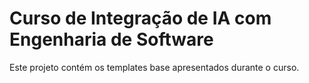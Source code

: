 # Curso de Integração de IA com Engenharia de Software

Este projeto contém os templates base apresentados durante o curso.